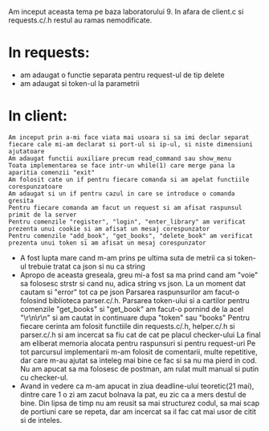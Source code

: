Am inceput aceasta tema pe baza laboratorului 9. In afara de client.c si requests.c/.h restul au ramas nemodificate.
# In requests:
- am adaugat o functie separata pentru request-ul de tip delete
- am adaugat si token-ul la parametrii

# In client:
    Am inceput prin a-mi face viata mai usoara si sa imi declar separat fiecare cale mi-am declarat si port-ul si ip-ul, si niste dimensiuni ajutatoare
    Am adaugat functii auxiliare precum read_command sau show_menu
    Toata implementarea se face intr-un while(1) care merge pana la aparitia comenzii "exit"
    Am folosit cate un if pentru fiecare comanda si am apelat functiile corespunzatoare
    Am adaugat si un if pentru cazul in care se introduce o comanda gresita
    Pentru fiecare comanda am facut un request si am afisat raspunsul primit de la server
    Pentru comenzile "register", "login", "enter_library" am verificat prezenta unui cookie si am afisat un mesaj corespunzator
    Pentru comenzile "add_book", "get_books", "delete_book" am verificat prezenta unui token si am afisat un mesaj corespunzator
* A fost lupta mare cand m-am prins pe ultima suta de metrii ca si token-ul trebuie tratat ca json si nu ca string
* Apropo de aceasta greseala, greu mi-a fost sa ma prind cand am "voie" sa folosesc strstr si cand nu, adica string vs json. La un moment dat cautam si "error" tot ca pe json
    Parsarea raspunsurilor am facut-o folosind biblioteca parser.c/.h. 
    Parsarea token-ului si a cartilor pentru comenzile "get_books" si "get_book" am facut-o pornind de la acel "\r\n\r\n" si am cautat in continuare dupa "token" sau "books"
    Pentru fiecare cerinta am folosit functiile din requests.c/.h, helper.c/.h si parser.c/.h si am incercat sa fiu cat de cat pe placul checker-ului
    La final am eliberat memoria alocata pentru raspunsuri si pentru request-uri
    Pe tot parcursul implementarii m-am folosit de comentarii, multe repetitive, dar care m-au ajutat sa inteleg mai bine ce fac si sa nu ma pierd in cod.
    Nu am apucat sa ma folosesc de postman, am rulat mult manual si putin cu checker-ul.
* Avand in vedere ca m-am apucat in ziua deadline-ului teoretic(21 mai), dintre care 1 o zi am zacut bolnava la pat, eu zic ca a mers destul de bine. Din lipsa de timp nu am reusit sa mai structurez codul, sa mai scap de portiuni care se repeta, dar am incercat sa il fac cat mai usor de citit si de inteles.
